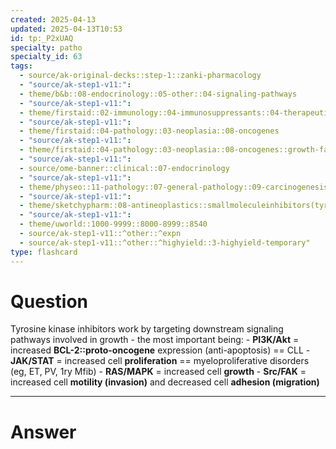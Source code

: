```yaml
---
created: 2025-04-13
updated: 2025-04-13T10:53
id: tp:_P2xUAQ
specialty: patho
specialty_id: 63
tags:
  - source/ak-original-decks::step-1::zanki-pharmacology
  - "source/ak-step1-v11:": 
  - theme/b&b::08-endocrinology::05-other::04-signaling-pathways
  - "source/ak-step1-v11:": 
  - theme/firstaid::02-immunology::04-immunosuppressants::04-therapeutic-antibodies::*basics
  - "source/ak-step1-v11:": 
  - theme/firstaid::04-pathology::03-neoplasia::08-oncogenes
  - "source/ak-step1-v11:": 
  - theme/firstaid::04-pathology::03-neoplasia::08-oncogenes::growth-factors::*basics
  - "source/ak-step1-v11:": 
  - source/ome-banner::clinical::07-endocrinology
  - "source/ak-step1-v11:": 
  - theme/physeo::11-pathology::07-general-pathology::09-carcinogenesis
  - "source/ak-step1-v11:": 
  - theme/sketchypharm::08-antineoplastics::smallmoleculeinhibitors(tyrosinekinase-proteasomeinhibitors-cdkinhibitors)
  - "source/ak-step1-v11:": 
  - theme/uworld::1000-9999::8000-8999::8540
  - source/ak-step1-v11::^other::^expn
  - source/ak-step1-v11::^other::^highyield::3-highyield-temporary"
type: flashcard
---
```


# Question
Tyrosine kinase inhibitors work by targeting downstream signaling pathways involved in growth - the most important being:   - **PI3K/Akt** = increased **BCL-2::proto-oncogene** expression (anti-apoptosis) == CLL - **JAK/STAT** = increased cell **proliferation** == myeloproliferative disorders (eg, ET, PV, 1ry Mfib) - **RAS/MAPK** = increased cell **growth** - **Src/FAK** = increased cell **motility (invasion)** and decreased cell **adhesion (migration)**

---

# Answer
